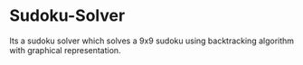 # Sudoku-Solver
Its a sudoku solver which solves a 9x9 sudoku using backtracking algorithm with graphical representation.
